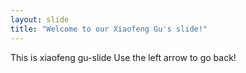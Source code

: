 ```yaml
---
layout: slide
title: "Welcome to our Xiaofeng Gu's slide!"
---
```

This is xiaofeng gu-slide 
Use the left arrow to go back!
